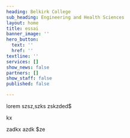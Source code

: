 ```yaml
---
heading: Belkirk College
sub_heading: Engineering and Health Sciences
layout: home
title: essai
banner_image: ''
hero_button:
  text: ''
  href: ''
textline: ''
services: []
show_news: false
partners: []
show_staff: false
published: false

---
```

lorem szsz,szks zskzded$

kx

zadkx azdk $ze